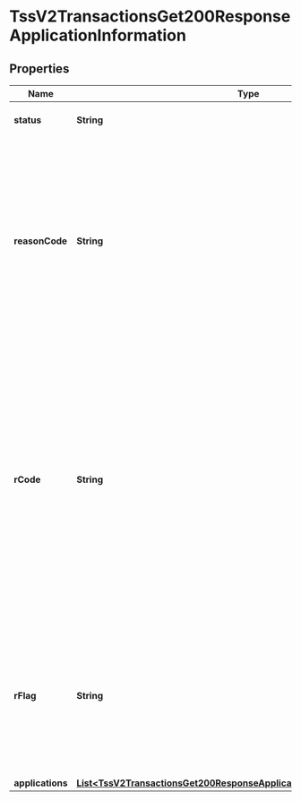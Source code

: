 
# TssV2TransactionsGet200ResponseApplicationInformation

## Properties
Name | Type | Description | Notes
------------ | ------------- | ------------- | -------------
**status** | **String** | The status of the submitted transaction. |  [optional]
**reasonCode** | **String** | Indicates the reason why a request succeeded or failed and possible action to take if a request fails.  For details, see the appendix of reason codes in the documentation for the relevant payment method.  |  [optional]
**rCode** | **String** | Indicates whether the service request was successful. Possible values:  - &#x60;-1&#x60;: An error occurred. - &#x60;0&#x60;: The request was declined. - &#x60;1&#x60;: The request was successful.  For details, see &#x60;auth_rcode&#x60; field description in [Credit Card Services Using the SCMP API.](https://apps.cybersource.com/library/documentation/dev_guides/CC_Svcs_SCMP_API/html/wwhelp/wwhimpl/js/html/wwhelp.htm)  |  [optional]
**rFlag** | **String** | One-word description of the result of the application.  For details, see &#x60;auth_rflag&#x60; field description in [Credit Card Services Using the SCMP API.](https://apps.cybersource.com/library/documentation/dev_guides/CC_Svcs_SCMP_API/html/wwhelp/wwhimpl/js/html/wwhelp.htm)  |  [optional]
**applications** | [**List&lt;TssV2TransactionsGet200ResponseApplicationInformationApplications&gt;**](TssV2TransactionsGet200ResponseApplicationInformationApplications.md) |  |  [optional]




